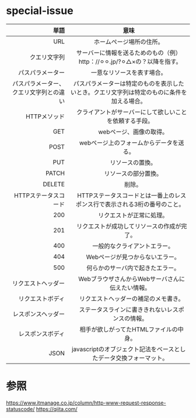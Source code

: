 # special-issue

|単語|意味 | 
|---:| :---: | 
|URL | ホームぺージ場所の住所。 | 
|クエリ文字列 | サーバーに情報を送るためのもの（例）http：//⚪︎⚪︎.jp/?⚪︎△×の？以降を指す。　| 
|パスパラメーター | 一意なリソースを表す場合。 | 
|パスパラメーター、クエリ文字列との違い| パスパラメーターは特定のものを表示したいとき。クエリ文字列は特定のものに条件を加える場合。 |
|HTTPメソッド|　クライアントがサーバーにして欲しいことを依頼する手段。　|
|GET|　webページ、画像の取得。　|
|POST|　webページ上のフォームからデータを送る。|
|PUT|　リソースの置換。　|
|PATCH|　リソースの部分置換。　|
|DELETE|　削除。　|
|HTTPステータスコード|　HTTPステータスコードとは一番上のレスポンス行で表示される3桁の番号のこと。　|
|200|　リクエストが正常に処理。　|
|201|　リクエストが成功してリソースの作成が完了。　|
|400|　一般的なクライアントエラー。　|
|404|　Webページが見つからないエラー。　|
|500|　何らかのサーバ内で起きたエラー。　|
|リクエストヘッダー|　WebブラウザさんからWebサーバさんに伝えたい情報。　|
|リクエストボディ|　リクエストヘッダーの補足のメモ書き。|
|レスポンスヘッダー|　ステータスラインに書ききれないレスポンスの情報。　|
|レスポンスボディ|　相手が欲しがってたHTMLファイルの中身。　|
|JSON| javascriptのオブジェクト記法をベースとしたデータ交換フォーマット。　|
# 参照　　
https://www.itmanage.co.jp/column/http-www-request-response-statuscode/
https://qiita.com/
